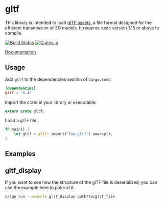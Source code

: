 # gltf

This library is intended to load [glTF assets](https://www.khronos.org/gltf), a file format designed for the efficient transmission of 3D models. It requires rustc version 1.15 or above to compile.

[![Build Status](https://travis-ci.org/alteous/gltf.svg?branch=master)](https://travis-ci.org/alteous/gltf)
[![Crates.io](https://img.shields.io/crates/v/gltf.svg)](https://crates.io/crates/gltf)

[Documentation](https://docs.rs/gltf)

## Usage

Add `gltf` to the dependencies section of `Cargo.toml`:

```toml
[dependencies]
gltf = "0.4"
```

Import the crate in your library or executable:

```rust
extern crate gltf;
```

Load a glTF file:

```rust
fn main() {
    let gltf = gltf::import("Foo.gltf").unwrap();
}
```

## Examples

## gltf_display

If you want to see how the structure of the glTF file is deserialized, you can
use the example here to poke at it.

```sh
cargo run --example gltf_display path/to/gltf_file
```

